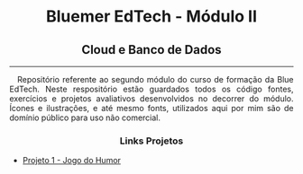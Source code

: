 <h1 align="center">Bluemer EdTech - Módulo II</h1>
<h2 align="center">Cloud e Banco de Dados</h2>

---

<p align="justify">&emsp;Repositório referente ao segundo módulo do curso de formação da Blue EdTech. Neste respositório estão guardados todos os código fontes, exercícios e projetos avaliativos desenvolvidos no decorrer do módulo. Ícones e ilustrações, e até mesmo fonts, utilizados aqui por mim são de domínio público para uso não comercial.</p>

<h3 align="center">Links Projetos</h3>

<p align="justify">

 - <a href="./projeto1">Projeto 1 - Jogo do Humor</a>
 
</p>
